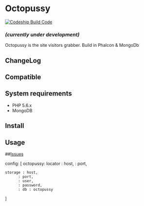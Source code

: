 # Octopussy

[![Codeship Build Code](https://codeship.com/projects/f1a63ed0-3397-0133-8c3a-32e25a7c007a/status?branch=master)](https://codeship.com/projects/f1a63ed0-3397-0133-8c3a-32e25a7c007a/status?branch=master)

### _(currently under development)_

Octopussy is the site visitors grabber. Build in Phalcon & MongoDb

## ChangeLog

## Compatible

## System requirements

* PHP 5.6.x
* MongoDB

## Install

## Usage

##[Issues](https://github.com/stanislav-web/octopussy/issues "Issues")

config: [
 octopussy:
    locator : host,
            : port,

    storage : host,
          : port,
          : user,
          : password,
          : db : octopussy
]
